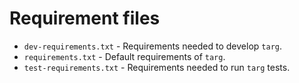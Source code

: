 # Requirement files

* `dev-requirements.txt` - Requirements needed to develop `targ`.
* `requirements.txt` - Default requirements of `targ`.
* `test-requirements.txt` - Requirements needed to run `targ` tests.
